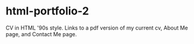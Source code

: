 # html-portfolio-2
CV in HTML '90s style.
Links to a pdf version of my current cv, About Me page, and Contact Me page.
